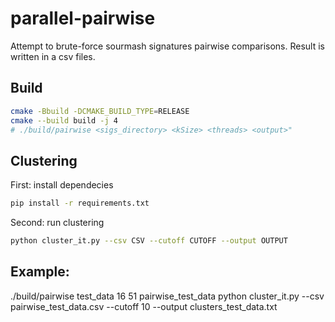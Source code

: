 # parallel-pairwise

Attempt to brute-force sourmash signatures pairwise comparisons. Result is written in a csv files.

## Build
```bash
cmake -Bbuild -DCMAKE_BUILD_TYPE=RELEASE
cmake --build build -j 4
# ./build/pairwise <sigs_directory> <kSize> <threads> <output>"
```

## Clustering

First: install dependecies
```bash
pip install -r requirements.txt
```

Second: run clustering
```bash
python cluster_it.py --csv CSV --cutoff CUTOFF --output OUTPUT
```


## Example:
./build/pairwise test_data 16 51 pairwise_test_data
python cluster_it.py --csv pairwise_test_data.csv --cutoff 10 --output clusters_test_data.txt
